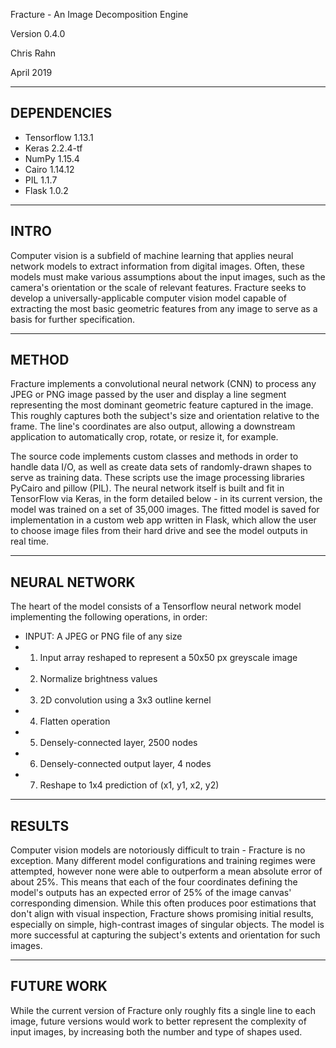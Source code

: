 Fracture - An Image Decomposition Engine

Version 0.4.0

Chris Rahn

April 2019

----------
DEPENDENCIES
----------
- Tensorflow 1.13.1
- Keras 2.2.4-tf
- NumPy 1.15.4
- Cairo 1.14.12
- PIL 1.1.7
- Flask 1.0.2

----------
INTRO
-----------
Computer vision is a subfield of machine learning that applies neural network models to extract information from digital images. Often, these models must make various assumptions about the input images, such as the camera's orientation or the scale of relevant features. Fracture seeks to develop a universally-applicable computer vision model capable of extracting the most basic geometric features from any image to serve as a basis for further specification.

----------
METHOD
----------
Fracture implements a convolutional neural network (CNN) to process any JPEG or PNG image passed by the user and display a line segment representing the most dominant geometric feature captured in the image. This roughly captures both the subject's size and orientation relative to the frame. The line's coordinates are also output, allowing a downstream application to automatically crop, rotate, or resize it, for example.

The source code implements custom classes and methods in order to handle data I/O, as well as create data sets of randomly-drawn shapes to serve as training data. These scripts use the image processing libraries PyCairo and pillow (PIL). The neural network itself is built and fit in TensorFlow via Keras, in the form detailed below - in its current version, the model was trained on a set of 35,000 images. The fitted model is saved for implementation in a custom web app written in Flask, which allow the user to choose image files from their hard drive and see the model outputs in real time.

----------
NEURAL NETWORK
----------
The heart of the model consists of a Tensorflow neural network model implementing the following operations, in order:

-   INPUT: A JPEG or PNG file of any size
-   1. Input array reshaped to represent a 50x50 px greyscale image
-   2. Normalize brightness values
-   3. 2D convolution using a 3x3 outline kernel
-   4. Flatten operation
-   5. Densely-connected layer, 2500 nodes
-   6. Densely-connected output layer, 4 nodes
-   7. Reshape to 1x4 prediction of (x1, y1, x2, y2)

----------
RESULTS
----------
Computer vision models are notoriously difficult to train - Fracture is no exception. Many different model configurations and training regimes were attempted, however none were able to outperform a mean absolute error of about 25%. This means that each of the four coordinates defining the model's outputs has an expected error of 25% of the image canvas' corresponding dimension. While this often produces poor estimations that don't align with visual inspection, Fracture shows promising initial results, especially on simple, high-contrast images of singular objects. The model is more successful at capturing the subject's extents and orientation for such images.

----------
FUTURE WORK
----------
While the current version of Fracture only roughly fits a single line to each image, future versions would work to better represent the complexity of input images, by increasing both the number and type of shapes used.